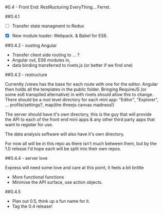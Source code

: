 #0.4 - Front End: RestRucturing EveryThing... Ferret.


##0.4.1

 - [ ] Transfer state managment to Redux
 - [x] New module loader: Webpack. & Babel for ES6.


##0.4.2 - ousting Angular

 - Transfer client side routing to ... ?
 - Angular out, ES6 modules in, 
 - data binding transferred to rivets.js (or better if we find one)


##0.4.3 - restructure

Currently /views has the base for each route with one for the editor. Angular then holds all the templates in the public folder. Bringing RequireJS (or some es6 transpiled alternative) in with rivets should allow this to change. There should be a root level directory for each mini app: "Editor", "Explorer", ... profile/settings?, map(the threejs canvas madness!)

The server should have it's own directory, this is the guy that will provide the API to each of the front end mini apps & any other third party apps that want to register for use.

The data analysis software will also have it's own directory. 

For now all will be in this repo as there isn't much between them, but by the 1.0 release I'd hope each will be split into their own repos.


##0.4.4 - server love

Express will need some love and care at this point, it feels a bit brittle

 - More functional functions
 - Minimise the API surface, use action objects.


##0.4.5

 - Plan out 0.5, think up a fun name for it.
 - Tag the 0.4 release!